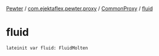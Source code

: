 [Pewter](../../index.md) / [com.ejektaflex.pewter.proxy](../index.md) / [CommonProxy](index.md) / [fluid](./fluid.md)

# fluid

`lateinit var fluid: FluidMolten`